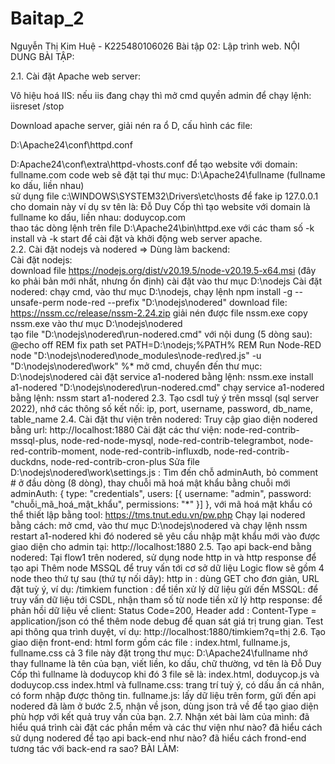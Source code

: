 # Baitap_2
Nguyễn Thị Kim Huệ - K225480106026 
Bài tập 02: Lập trình web. 
NỘI DUNG BÀI TẬP:

2.1. Cài đặt Apache web server:

Vô hiệu hoá IIS: nếu iis đang chạy thì mở cmd quyền admin để chạy lệnh: iisreset /stop

Download apache server, giải nén ra ổ D, cấu hình các file:

D:\Apache24\conf\httpd.conf

D:Apache24\conf\extra\httpd-vhosts.conf để tạo website với domain: fullname.com code web sẽ đặt tại thư mục: D:\Apache24\fullname (fullname ko dấu, liền nhau)  
sử dụng file c:\WINDOWS\SYSTEM32\Drivers\etc\hosts để fake ip 127.0.0.1 cho domain này ví dụ sv tên là: Đỗ Duy Cốp thì tạo website với domain là fullname ko dấu, liền nhau: doduycop.com  
thao tác dòng lệnh trên file D:\Apache24\bin\httpd.exe với các tham số -k install và -k start để cài đặt và khởi động web server apache.  
2.2. Cài đặt nodejs và nodered => Dùng làm backend:  
Cài đặt nodejs:  
download file https://nodejs.org/dist/v20.19.5/node-v20.19.5-x64.msi (đây ko phải bản mới nhất, nhưng ổn định)
cài đặt vào thư mục D:\nodejs
Cài đặt nodered:
chạy cmd, vào thư mục D:\nodejs, chạy lệnh npm install -g --unsafe-perm node-red --prefix "D:\nodejs\nodered"
download file: https://nssm.cc/release/nssm-2.24.zip giải nén được file nssm.exe copy nssm.exe vào thư mục D:\nodejs\nodered\
tạo file "D:\nodejs\nodered\run-nodered.cmd" với nội dung (5 dòng sau):
@echo off
REM fix path
set PATH=D:\nodejs;%PATH%
REM Run Node-RED
node "D:\nodejs\nodered\node_modules\node-red\red.js" -u "D:\nodejs\nodered\work" %*
mở cmd, chuyển đến thư mục: D:\nodejs\nodered
cài đặt service a1-nodered bằng lệnh: nssm.exe install a1-nodered "D:\nodejs\nodered\run-nodered.cmd"
chạy service a1-nodered bằng lệnh: nssm start a1-nodered
2.3. Tạo csdl tuỳ ý trên mssql (sql server 2022), nhớ các thông số kết nối: ip, port, username, password, db_name, table_name
2.4. Cài đặt thư viện trên nodered:
Truy cập giao diện nodered bằng url: http://localhost:1880
Cài đặt các thư viện: node-red-contrib-mssql-plus, node-red-node-mysql, node-red-contrib-telegrambot, node-red-contrib-moment, node-red-contrib-influxdb, node-red-contrib-duckdns, node-red-contrib-cron-plus
Sửa file D:\nodejs\nodered\work\settings.js : Tìm đến chỗ adminAuth, bỏ comment # ở đầu dòng (8 dòng), thay chuỗi mã hoá mật khẩu bằng chuỗi mới adminAuth: { type: "credentials", users: [{ username: "admin", password: "chuỗi_mã_hoá_mật_khẩu", permissions: "*" }] }, với mã hoá mật khẩu có thể thiết lập bằng tool: https://tms.tnut.edu.vn/pw.php
Chạy lại nodered bằng cách: mở cmd, vào thư mục D:\nodejs\nodered và chạy lệnh nssm restart a1-nodered khi đó nodered sẽ yêu cầu nhập mật khẩu mới vào được giao diện cho admin tại: http://localhost:1880
2.5. Tạo api back-end bằng nodered:
Tại flow1 trên nodered, sử dụng node http in và http response để tạo api
Thêm node MSSQL để truy vấn tới cơ sở dữ liệu
Logic flow sẽ gồm 4 node theo thứ tự sau (thứ tự nối dây):
http in : dùng GET cho đơn giản, URL đặt tuỳ ý, ví dụ: /timkiem
function : để tiền xử lý dữ liệu gửi đến
MSSQL: để truy vấn dữ liệu tới CSDL, nhận tham số từ node tiền xử lý
http response: để phản hồi dữ liệu về client: Status Code=200, Header add : Content-Type = application/json có thể thêm node debug để quan sát giá trị trung gian.
Test api thông qua trình duyệt, ví dụ: http://localhost:1880/timkiem?q=thị
2.6. Tạo giao diện front-end:
html form gồm các file : index.html, fullname.js, fullname.css cả 3 file này đặt trong thư mục: D:\Apache24\fullname nhớ thay fullname là tên của bạn, viết liền, ko dấu, chữ thường, vd tên là Đỗ Duy Cốp thì fullname là doduycop khi đó 3 file sẽ là: index.html, doduycop.js và doduycop.css
index.html và fullname.css: trang trí tuỳ ý, có dấu ấn cá nhân, có form nhập được thông tin.
fullname.js: lấy dữ liệu trên form, gửi đến api nodered đã làm ở bước 2.5, nhận về json, dùng json trả về để tạo giao diện phù hợp với kết quả truy vấn của bạn.
2.7. Nhận xét bài làm của mình:
đã hiểu quá trình cài đặt các phần mềm và các thư viện như nào?
đã hiểu cách sử dụng nodered để tạo api back-end như nào?
đã hiểu cách frond-end tương tác với back-end ra sao?
BÀI LÀM:
